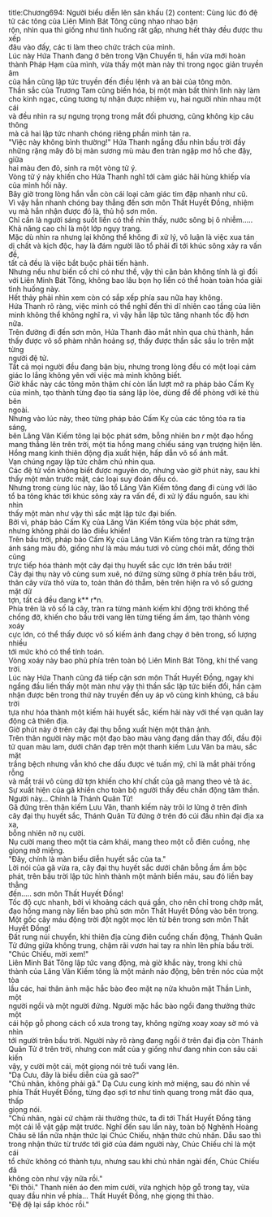 title:Chương694: Người biểu diễn lên sân khấu (2)
content:
Cùng lúc đó đệ tử các tông của Liên Minh Bát Tông cũng nhao nhao bận<br>rộn, nhìn qua thì giống như tình huống rất gấp, nhưng hết thảy đều được thu xếp<br>đâu vào đấy, các ti làm theo chức trách của mình.<br>Lúc này Hứa Thanh đang ở bên trong Vận Chuyển ti, hắn vừa mới hoàn<br>thành Pháp Hạm của mình, vừa thấy một màn này thì trong ngọc giản truyền âm<br>của hắn cũng lập tức truyền đến điều lệnh và an bài của tông môn.<br>Thần sắc của Trương Tam cũng biến hóa, bị một màn bất thình lình này làm<br>cho kinh ngạc, cũng tương tự nhận được nhiệm vụ, hai người nhìn nhau một cái<br>và đều nhìn ra sự ngưng trọng trong mắt đối phương, cũng không kịp câu thông<br>mà cả hai lập tức nhanh chóng riêng phần mình tản ra.<br>"Việc này không bình thường!" Hứa Thanh ngẩng đầu nhìn bầu trời đầy<br>những rặng mây đỏ bị màn sương mù màu đen tràn ngập mơ hồ che đậy, giữa<br>hai màu đen đỏ, sinh ra một vòng tử ý.<br>Vòng tử ý này khiến cho Hứa Thanh nghĩ tới cảm giác hãi hùng khiếp vía<br>của mình hồi nãy.<br>Bây giờ trong lòng hắn vẫn còn cái loại cảm giác tim đập nhanh như cũ.<br>Vì vậy hắn nhanh chóng bay thẳng đến sơn môn Thất Huyết Đồng, nhiệm<br>vụ mà hắn nhận được đó là, thủ hộ sơn môn.<br>Chỉ cần là người sáng suốt liền có thể nhìn thấy, nước sông bị ô nhiễm.....<br>Khả năng cao chỉ là một lớp ngụy trang.<br>Mặc dù nhìn ra nhưng lại không thể không đi xử lý, vô luận là việc xua tán<br>dị chất và kịch độc, hay là đám người lão tổ phải đi tới khúc sông xảy ra vấn đề,<br>tất cả đều là việc bắt buộc phải tiến hành.<br>Nhưng nếu như biến cố chỉ có như thế, vậy thì căn bản không tính là gì đối<br>với Liên Minh Bát Tông, không bao lâu bọn họ liền có thể hoàn toàn hóa giải<br>tình huống này.<br>Hết thảy phải nhìn xem còn có sắp xếp phía sau nữa hay không.<br>Hứa Thanh rõ ràng, việc mình có thể nghĩ đến thì dĩ nhiên cao tầng của liên<br>minh không thể không nghĩ ra, vì vậy hắn lập tức tăng nhanh tốc độ hơn nữa.<br>Trên đường đi đến sơn môn, Hứa Thanh đảo mắt nhìn qua chủ thành, hắn<br>thấy được vô số phàm nhân hoảng sợ, thấy được thần sắc sầu lo trên mặt từng<br>người đệ tử.<br>Tất cả mọi người đều đang bận bịu, nhưng trong lòng đều có một loại cảm<br>giác lo lắng không yên với việc mà mình không biết.<br>Giờ khắc này các tông môn thậm chí còn lần lượt mở ra pháp bảo Cấm Kỵ<br>của mình, tạo thành từng đạo tia sáng lập lòe, dùng để đề phòng với kẻ thù bên<br>ngoài.<br>Nhưng vào lúc này, theo từng pháp bảo Cấm Kỵ của các tông tỏa ra tia sáng,<br>bên Lăng Vân Kiếm tông lại bộc phát sớm, bỗng nhiên b*n r* một đạo hồng<br>mang thẳng lên trên trời, một tia hồng mang chiếu sáng vạn trượng hiện lên.<br>Hồng mang kinh thiên động địa xuất hiện, hấp dẫn vô số ánh mắt.<br>Vạn chúng ngay lập tức chăm chú nhìn qua.<br>Các đệ tử vốn không biết được nguyên do, nhưng vào giờ phút này, sau khi<br>thấy một màn trước mặt, các loại suy đoán đều có.<br>Nhưng trong cùng lúc này, lão tổ Lăng Vân Kiếm tông đang đi cùng với lão<br>tổ ba tông khác tới khúc sông xảy ra vấn đề, đi xử lý đầu nguồn, sau khi nhìn<br>thấy một màn như vậy thì sắc mặt lập tức đại biến.<br>Bởi vì, pháp bảo Cấm Kỵ của Lăng Vân Kiếm tông vừa bộc phát sớm,<br>nhưng không phải do lão điều khiển!<br>Trên bầu trời, pháp bảo Cấm Kỵ của Lăng Vân Kiếm tông tràn ra từng trận<br>ánh sáng màu đỏ, giống như là màu máu tươi vô cùng chói mắt, đồng thời cũng<br>trực tiếp hóa thành một cây đại thụ huyết sắc cực lớn trên bầu trời!<br>Cây đại thụ này vô cùng sum xuê, nó đứng sừng sững ở phía trên bầu trời,<br>thân cây vừa thô vừa to, toàn thân đỏ thẫm, bên trên hiện ra vô số gương mặt dữ<br>tợn, tất cả đều đang k** r*n.<br>Phía trên là vô số lá cây, tràn ra từng mảnh kiếm khí động trời không thể<br>chống đỡ, khiến cho bầu trời vang lên từng tiếng ầm ầm, tạo thành vòng xoáy<br>cực lớn, có thể thấy được vô số kiếm ảnh đang chạy ở bên trong, số lượng nhiều<br>tới mức khó có thể tính toán.<br>Vòng xoáy này bao phủ phía trên toàn bộ Liên Minh Bát Tông, khí thế vang<br>trời.<br>Lúc này Hứa Thanh cũng đã tiếp cận sơn môn Thất Huyết Đồng, ngay khi<br>ngẩng đầu liền thấy một màn như vậy thì thần sắc lập tức biến đổi, hắn cảm<br>nhận được bên trong thứ này truyền đến uy áp vô cùng kinh khủng, cả bầu trời<br>tựa như hóa thành một kiếm hải huyết sắc, kiếm hải này với thế vạn quân lay<br>động cả thiên địa.<br>Giờ phút này ở trên cây đại thụ bỗng xuất hiện một thân ảnh.<br>Trên thân người này mặc một đạo bào màu vàng đang dần thay đổi, đầu đội<br>tử quan màu lam, dưới chân đạp trên một thanh kiếm Lưu Vân ba màu, sắc mặt<br>trắng bệch nhưng vẫn khó che dấu được vẻ tuấn mỹ, chỉ là mắt phải trống rỗng<br>và mắt trái vô cùng dữ tợn khiến cho khí chất của gã mang theo vẻ tà ác.<br>Sự xuất hiện của gã khiến cho toàn bộ người thấy đều chấn động tâm thần.<br>Người này… Chính là Thánh Quân Tử!<br>Gã đứng trên thân kiếm Lưu Vân, thanh kiếm này trôi lơ lửng ở trên đỉnh<br>cây đại thụ huyết sắc, Thánh Quân Tử đứng ở trên đó cúi đầu nhìn đại địa xa xa,<br>bỗng nhiên nở nụ cười.<br>Nụ cười mang theo một tia cảm khái, mang theo một cỗ điên cuồng, nhẹ<br>giọng mở miệng.<br>"Đây, chính là màn biểu diễn huyết sắc của ta."<br>Lời nói của gã vừa ra, cây đại thụ huyết sắc dưới chân bỗng ầm ầm bộc<br>phát, trên bầu trời lập tức hình thành một mảnh biển máu, sau đó liền bay thẳng<br>đến..... sơn môn Thất Huyết Đồng!<br>Tốc độ cực nhanh, bởi vì khoảng cách quá gần, cho nên chỉ trong chớp mắt,<br>đạo hồng mang này liền bao phủ sơn môn Thất Huyết Đồng vào bên trong.<br>Một gốc cây máu động trời đột ngột mọc lên từ bên trong sơn môn Thất<br>Huyết Đồng!<br>Đất rung núi chuyển, khi thiên địa cùng điên cuồng chấn động, Thánh Quân<br>Tử đứng giữa không trung, chậm rãi vươn hai tay ra nhìn lên phía bầu trời.<br>"Chúc Chiếu, mời xem!"<br>Liên Minh Bát Tông lập tức vang động, mà giờ khắc này, trong khi chủ<br>thành của Lăng Vân Kiếm tông là một mảnh náo động, bên trên nóc của một tòa<br>lầu các, hai thân ảnh mặc hắc bào đeo mặt nạ nửa khuôn mặt Thần Linh, một<br>người ngồi và một người đứng. Người mặc hắc bào ngồi đang thưởng thức một<br>cái hộp gỗ phong cách cổ xưa trong tay, không ngừng xoay xoay sờ mó và nhìn<br>tới người trên bầu trời. Người này rõ ràng đang ngồi ở trên đại địa còn Thánh<br>Quân Tử ở trên trời, nhưng con mắt của y giống như đang nhìn con sâu cái kiến<br>vậy, y cười một cái, một giọng nói trẻ tuổi vang lên.<br>"Dạ Cưu, đây là biểu diễn của gã sao?"<br>"Chủ nhân, không phải gã." Dạ Cưu cung kính mở miệng, sau đó nhìn về<br>phía Thất Huyết Đồng, từng đạo sợi tơ như tinh quang trong mắt đảo qua, thấp<br>giọng nói.<br>"Chủ nhân, ngài cứ chậm rãi thưởng thức, ta đi tới Thất Huyết Đồng tặng<br>một cái lễ vật gặp mặt trước. Nghĩ đến sau lần này, toàn bộ Nghênh Hoàng<br>Châu sẽ lần nữa nhận thức lại Chúc Chiếu, nhận thức chủ nhân. Dẫu sao thì<br>trong nhận thức từ trước tới giờ của đám người này, Chúc Chiếu chỉ là một cái<br>tổ chức không có thành tựu, nhưng sau khi chủ nhân ngài đến, Chúc Chiếu đã<br>không còn như vậy nữa rồi."<br>"Đi thôi." Thanh niên áo đen mỉm cười, vừa nghịch hộp gỗ trong tay, vừa<br>quay đầu nhìn về phía... Thất Huyết Đồng, nhẹ giọng thì thào.<br>"Đệ đệ lại sắp khóc rồi."